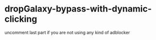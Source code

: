 # dropGalaxy-bypass-with-dynamic-clicking

uncomment last part if you are not using any kind of adblocker
